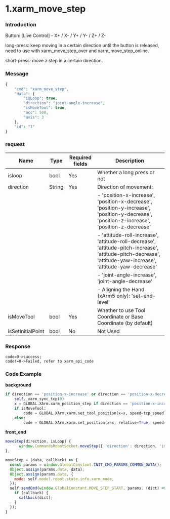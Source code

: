 # 1.xarm\_move\_step

### Introduction

Button: \[Live Control] - X+ / X- / Y+ / Y- / Z+ / Z-

long-press: keep moving in a certain direction until the button is released, need to use with xarm\_move\_step\_over and xarm\_move\_step\_online.

short-press: move a step in a certain direction.

### Message

```php
{
    "cmd": "xarm_move_step",
    "data": {
        "isLoop": true,
        "direction": "joint-angle-increase",
        "isMoveTool": true,
        "acc": 500,
        "axis": 3
    },
    "id": "1"
}
```
### request

| Name               | Type   | Required fields | Description                                                                                                                                                     |
|--------------------|--------|-----------------|-----------------------------------------------------------------------------------------------------------------------------------------------------------------|
| isloop             | bool   | Yes             | Whether a long press or not                                                                                                                                     |
| direction          | String | Yes             | Direction of movement:                                                                                                                                            |
|                    |        |                 | - 'position-x-increase', 'position-x-decrease', 'position-y-increase', 'position-y-decrease', 'position-z-increase', 'position-z-decrease'                     |
|                    |        |                 | - 'attitude-roll-increase', 'attitude-roll-decrease', 'attitude-pitch-increase', 'attitude-pitch-decrease', 'attitude-yaw-increase', 'attitude-yaw-decrease'   |
|                    |        |                 | - 'joint-angle-increase', 'joint-angle-decrease'                                                                                                               |
|                    |        |                 | - Aligning the Hand (xArm5 only): 'set-end-level'                                                                                                             |
| isMoveTool         | bool   | Yes             | Whether to use Tool Coordinate or Base Coordinate (by default)                                                                                                 |
| isSetInitialPoint  | bool   | No              | Not Used                                                                                                                                                       |



### Response
```
code=0->success;
code!=0->Failed, refer to xarm_api_code
```


### Code Example

**background**

```python
if direction == 'position-x-increase' or direction == 'position-x-decrease':
    self._xarm_sync_tcp(0)
    x = GLOBAL.XArm.xarm_position_step if direction == 'position-x-increase' else -GLOBAL.XArm.xarm_position_step
    if isMoveTool:
        code = GLOBAL.XArm.xarm.set_tool_position(x=x, speed=tcp_speed)
    else:
        code = GLOBAL.XArm.xarm.set_position(x=x, relative=True, speed=tcp_speed)
```
**front\_end**

```javascript
moveStep(direction, isLoop) {
      window.CommandsRobotSocket.moveStep({ 'direction': direction, 'isLoop': isLoop, 'isMoveTool': this.isToolCoord });
},

moveStep = (data, callback) => {
  const params = window.GlobalConstant.INIT_CMD_PARAMS_COMMON_DATA();
  Object.assign(params.data, data);
  Object.assign(params.data, {
    mode: self.model.robot.state.info.xarm_mode,
  });
  self.sendCmd(window.GlobalConstant.MOVE_STEP_START, params, (dict) => {
    if (callback) {
      callback(dict);
    }
  });
}
```
